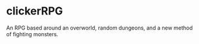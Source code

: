 # clickerRPG
An RPG based around an overworld, random dungeons, and a new method of fighting monsters.
